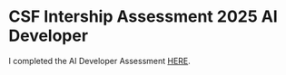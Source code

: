 # CSF Intership Assessment 2025 AI Developer 

I completed the AI Developer Assessment [HERE](https://github.com/optimak/CSFIntershipAssessment2025/blob/main/csf_AI_DEVELOPER/csf1.ipynb). 
